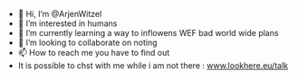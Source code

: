 - 👋 Hi, I’m @ArjenWitzel
- 👀 I’m interested in humans
- 🌱 I’m currently learning a way to inflowens WEF bad world wide plans
- 💞️ I’m looking to collaborate on noting
- 📫 How to reach me you have to find out
-    It is possible to chst with me while i am not there : www.lookhere.eu/talk


<!---
ArjenWitzel/ArjenWitzel is a ✨ special ✨ repository because its `README.md` (this file) appears on your GitHub profile.
You can click the Preview link to take a look at your changes.
--->
